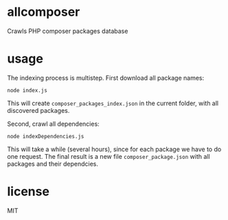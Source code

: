 # allcomposer

Crawls PHP composer packages database

# usage

The indexing process is multistep. First download all package names:

``` shell
node index.js
```
This will create `composer_packages_index.json` in the current folder, with
all discovered packages.

Second, crawl all dependencies:

``` shell
node indexDependencies.js
```

This will take a while (several hours), since for each package we have to do one
request. The final result is a new file `composer_package.json` with all packages
and their dependcies.

# license

MIT
